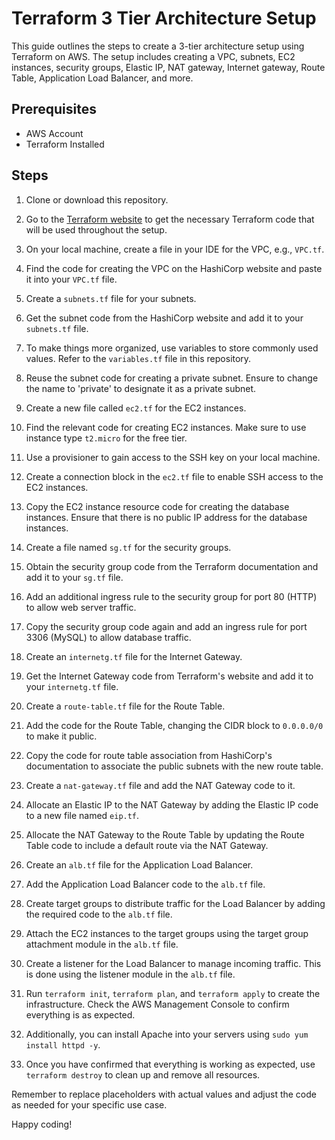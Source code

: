 # Terraform 3 Tier Architecture Setup

This guide outlines the steps to create a 3-tier architecture setup using Terraform on AWS. The setup includes creating a VPC, subnets, EC2 instances, security groups, Elastic IP, NAT gateway, Internet gateway, Route Table, Application Load Balancer, and more.

## Prerequisites

- AWS Account
- Terraform Installed

## Steps

1. Clone or download this repository.

2. Go to the [Terraform website](https://www.terraform.io/docs/index.html) to get the necessary Terraform code that will be used throughout the setup.

3. On your local machine, create a file in your IDE for the VPC, e.g., `VPC.tf`.

4. Find the code for creating the VPC on the HashiCorp website and paste it into your `VPC.tf` file.

5. Create a `subnets.tf` file for your subnets.

6. Get the subnet code from the HashiCorp website and add it to your `subnets.tf` file.

7. To make things more organized, use variables to store commonly used values. Refer to the `variables.tf` file in this repository.

8. Reuse the subnet code for creating a private subnet. Ensure to change the name to 'private' to designate it as a private subnet.

9. Create a new file called `ec2.tf` for the EC2 instances.

10. Find the relevant code for creating EC2 instances. Make sure to use instance type `t2.micro` for the free tier.

11. Use a provisioner to gain access to the SSH key on your local machine.

12. Create a connection block in the `ec2.tf` file to enable SSH access to the EC2 instances.

13. Copy the EC2 instance resource code for creating the database instances. Ensure that there is no public IP address for the database instances.

14. Create a file named `sg.tf` for the security groups.

15. Obtain the security group code from the Terraform documentation and add it to your `sg.tf` file.

16. Add an additional ingress rule to the security group for port 80 (HTTP) to allow web server traffic.

17. Copy the security group code again and add an ingress rule for port 3306 (MySQL) to allow database traffic.

18. Create an `internetg.tf` file for the Internet Gateway.

19. Get the Internet Gateway code from Terraform's website and add it to your `internetg.tf` file.

20. Create a `route-table.tf` file for the Route Table.

21. Add the code for the Route Table, changing the CIDR block to `0.0.0.0/0` to make it public.

22. Copy the code for route table association from HashiCorp's documentation to associate the public subnets with the new route table.

23. Create a `nat-gateway.tf` file and add the NAT Gateway code to it.

24. Allocate an Elastic IP to the NAT Gateway by adding the Elastic IP code to a new file named `eip.tf`.

25. Allocate the NAT Gateway to the Route Table by updating the Route Table code to include a default route via the NAT Gateway.

26. Create an `alb.tf` file for the Application Load Balancer.

27. Add the Application Load Balancer code to the `alb.tf` file.

28. Create target groups to distribute traffic for the Load Balancer by adding the required code to the `alb.tf` file.

29. Attach the EC2 instances to the target groups using the target group attachment module in the `alb.tf` file.

30. Create a listener for the Load Balancer to manage incoming traffic. This is done using the listener module in the `alb.tf` file.

31. Run `terraform init`, `terraform plan`, and `terraform apply` to create the infrastructure. Check the AWS Management Console to confirm everything is as expected.

32. Additionally, you can install Apache into your servers using `sudo yum install httpd -y`.

33. Once you have confirmed that everything is working as expected, use `terraform destroy` to clean up and remove all resources.

Remember to replace placeholders with actual values and adjust the code as needed for your specific use case.

Happy coding!
